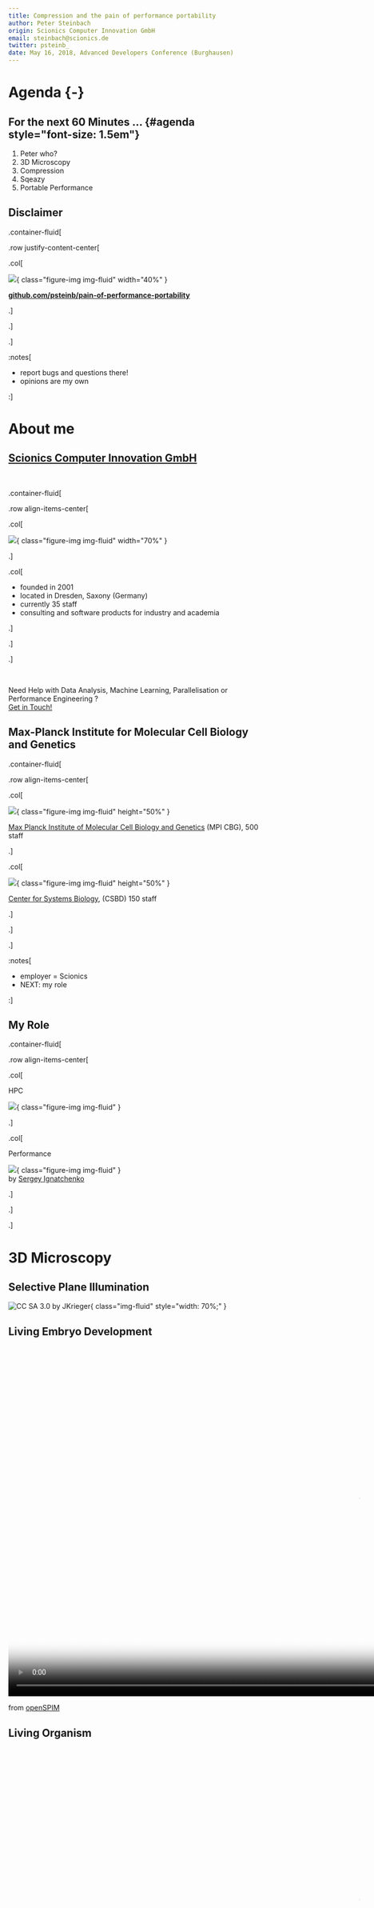 ```yaml
---
title: Compression and the pain of performance portability
author: Peter Steinbach
origin: Scionics Computer Innovation GmbH
email: steinbach@scionics.de
twitter: psteinb_
date: May 16, 2018, Advanced Developers Conference (Burghausen)
---
```


# Agenda {-}

## For the next 60 Minutes ... {#agenda style="font-size: 1.5em"}

1. Peter who?
2. 3D Microscopy
4. Compression
5. Sqeazy
6. Portable Performance


## Disclaimer

.container-fluid[

.row justify-content-center[

  .col[

![](img/opensource-550x475.png){ class="figure-img img-fluid" width="40%" }  

**[github.com/psteinb/pain-of-performance-portability](https://github.com/psteinb/pain-of-performance-portability)**


  .]

.]

.]


:notes[

- report bugs and questions there!
- opinions are my own

:]


# About me

## [Scionics Computer Innovation GmbH](https://www.scionics.de)

&nbsp;

.container-fluid[

.row align-items-center[

.col[

![](img/scionics_main_logo.png){ class="figure-img img-fluid" width="70%" }

.]

.col[

- founded in 2001
- located in Dresden, Saxony (Germany)
- currently 35 staff
- consulting and software products for industry and academia

.]

.]

.]


&nbsp;

Need Help with Data Analysis, Machine Learning, Parallelisation or Performance Engineering ?   
[Get in Touch!](mailto:steinbach@scionics.de)


## Max-Planck Institute for Molecular Cell Biology and Genetics

.container-fluid[

.row align-items-center[

.col[

![](img/800px-MPI-CBG_building_outside_4pl.jpg){ class="figure-img img-fluid" height="50%" }  

[Max Planck Institute of Molecular Cell Biology and Genetics](https://www.mpi-cbg.de) (MPI CBG), 500 staff

.]

.col[

![](img/csbdbuilding.jpg){ class="figure-img img-fluid" height="50%" }  

[Center for Systems Biology](http://www.csbdresden.de/), (CSBD) 150 staff

.]

.]

.]


:notes[

- employer = Scionics
- NEXT: my role

:]


## My Role

.container-fluid[

.row align-items-center[

.col[

HPC  

![](img/madmax_high_800h.jpg){ class="figure-img img-fluid" }  

.]

.col[

Performance  

![](img/premature-optimisation.png){ class="figure-img img-fluid" }  
by [Sergey Ignatchenko](http://ithare.com/c-performance-common-wisdoms-and-common-wisdoms/) 

.]

.]

.]


# 3D Microscopy

## Selective Plane Illumination

![CC SA 3.0 by [JKrieger](https://commons.wikimedia.org/wiki/File:Spim_prinziple_en.svg)](img/Spim_prinziple_en.svg){ class="img-fluid" style="width: 70%;" } 

## Living Embryo Development

<video width="1400" poster="video/Drosophila_Embryogenesis_beads_removed.png" controls loop>
<source src="video/Drosophila_Embryogenesis_beads_removed.webm" type='video/webm; codecs="vp8.0, vorbis"'> 
<source src="video/Drosophila_Embryogenesis_beads_removed.mp4" type='video/mp4'>
<p>Movie does not work! Sorry!</p>
</video>

from [openSPIM](http://openspim.org/Gallery)


## Living Organism 

<video width="1400" poster="video/developing-drosophila-neuronal-cells.png" controls loop>
<source src="video/developing-drosophila-neuronal-cells.webm" type='video/webm; codecs="vp8.0, vorbis"'> 
<!-- <source src="video/Drosophila_Embryogenesis_beads_removed.mp4" type='video/mp4'> -->
<p>Movie does not work! Sorry!</p>
</video>

from [A. Bassi et al, Optical tomography complements light sheet microscopy for in toto imaging of zebrafish development](http://dev.biologists.org/content/142/5/1016)

## Innovation = Challenges

.container-fluid[

.row align-items-top[

.col[

Commercial : [Zeiss Lightsheet Z1](https://www.zeiss.com/microscopy/us/products/imaging-systems/lightsheet-z-1.html)

.]

.col[

Custom : [Xscope](https://www.mpi-cbg.de/research-groups/current-groups/gene-myers/projects/microscope-development/) by Nicola Maghelli et al (MPI CBG)

.]

.]

.]

.container-fluid[

.row align-items-center[

.col[

![](img/Zeiss_Lightsheet_Z1_600p-cropped.jpg){ class="img-fluid" style="width: 90%;" }  

.]

.col[

![](img/xscope_schematic.png){ class="img-fluid" style="width: 90%;" }  

.]

.]

.]

.container-fluid[

.row align-items-top[

.col[

[120-240 MB/s for 24/7]{.class class="fragment highlight-green" style="font-size: 1.5em"}

.]

.col[

[500-1024 MB/s for 24/7]{.class class="fragment highlight-red" style="font-size: 1.5em"}

.]

.]

.]

:notes[

- custom: 48-86 TB/day
- custom: 1.2-2.5 PB/month

:]


## Big Data! { data-background-image="img/1280px-Panic_button.jpg" }

by [John](https://commons.wikimedia.org/wiki/File:Panic_button.jpg), CC BY-SA 2.0


# Compression

## Lempel–Ziv–Welch Algorithm

- dictionary based losslessl compression
- at the heart of many compression algorithms today
- DEFLATE = LZW + huffman encoding
- ZIP, PNG, TIFF ...


## Example

```{style="font-size: 1.25em"}
TOBEORNOTTOBEORTOBEORNOT#
```

. . . 

&nbsp;

.container-fluid[

.row align-items-top[

.col[

- alphabet of 26+1 characters  
(capital letters + stop code #) 
- alphabet can be represented by $2^5$ values


.]

.col[


```
'#' : 0x0 {0}
'A' : 0x1 {1}
'B' : 0x2 {2}
...
'Z' : 0x1a {26}
```

.]

.]

.]


## LZW 1

```{style="font-size: 1.25em"}
TOBEORNOTTOBEORTOBEORNOT#
^
```

&nbsp;

.container-fluid[

.row align-items-center[

.col[

- TO unknown, add to dict
- T known, emit 20

.]

.col[

written:

```
{20}
```

dictionary:

```
'#'  : 0x0  {0}
'A'  : 0x1  {1}
...
'T'  : 0x14 {20}
...
'Z'  : 0x1a {26}
'TO' : 0x1b {27}
```

.]

.]

.]

## LZW 2

```{style="font-size: 1.25em"}
TOBEORNOTTOBEORTOBEORNOT#
 ^
```

&nbsp;

.container-fluid[

.row align-items-center[

.col[

- OB unknown, add to dict
- O known, emit 15

.]

.col[

written:

```
{20}{15}
```

dictionary:

```
'#'  : 0x0  {0}
'A'  : 0x1  {1}
...
'T'  : 0x14 {20}
...
'TO' : 0x1b {27}
'OB' : 0x1c {28}
```

.]

.]

.]

## LZW 3

```{style="font-size: 1.25em"}
TOBEORNOTTOBEORTOBEORNOT#
  ^
```

&nbsp;

.container-fluid[

.row align-items-center[

.col[

- BE unknown, add to dict
- B known, emit 2

.]

.col[

written:

```
{20}{15}{2}
```

dictionary:

```
'#'  : 0x0  {0}
'A'  : 0x1  {1}
...
'B'  : 0x2  {2}
...
'OB' : 0x1c {28}
'BE' : 0x1d {29}
```

.]

.]

.]

## LZW 4

```{style="font-size: 1.25em"}
TOBEORNOTTOBEORTOBEORNOT#
   ^
```

&nbsp;

.container-fluid[

.row align-items-center[

.col[

- EO unknown, add to dict
- E known, emit 5

.]

.col[

written:

```
{20}{15}{2}{5}
```

dictionary:

```
'#'  : 0x0  {0}
'A'  : 0x1  {1}
...
'E'  : 0x5  {5}
...
'BE' : 0x1d {29}
'EO' : 0x1e {30}
```

.]

.]

.]

## LZW 10

```{style="font-size: 1.25em"}
TOBEORNOTTOBEORTOBEORNOT#
         ^
```

&nbsp;

.container-fluid[

.row align-items-center[

.col[

- TOB unknown, add to dict
- TO known, emit 27
- [1 symbol, 2 characters]{.class class="fragment highlight-red"}

.]

.col[

written:

```
{20}{15}{2}{5}{15}{18}{14}{15}{20}{27}
```

dictionary:

```
'#'  : 0x0  {0}
'A'  : 0x1  {1}
...
'TE' : 0x1b {27}
...
'TT' : 0x23 {35}
'TOB': 0x24 {36}
```

.]

.]

.]

## LZW Final

```
TOBEORNOTTOBEORTOBEORNOT#
{20}{15}{2}{5}{15}{18}{14}{15}{20}{27}{29}{31}{36}{30}{32}{34}{0}
```

. . . 

&nbsp;

.container-fluid[

.row align-items-top[

.col-8[

- original:  
25 symbols × 5 b/symbol = 125 b
- encoded :  
(6 codes × 5 b/code) + (11 codes × 6 b/code) = **96 b**


.]

.col-4[

```
'#'  : 0x0  {0}
'A'  : 0x1  {1}
...
'EOR': 0x28 {40}
'RNO': 0x29 {41}
```

.]

.]

.]


## LZ4 and friends

- upspur of new and fast compression libraries in the last years
    + lz4 by Yann Collet
    + zstd by Yann Collet (Facebook)
    + [brotli](https://github.com/google/brotli) by google
    ...
    
[![quixdb.github.io/squash-benchmark](img/squash-comparison.png)](https://quixdb.github.io/squash-benchmark/)

:notes[

- squash: largest dataset = 95MB text

:]
  
## On our 16bit data?

lz4
```
/dev/shm $ time lz4 spim_sample.tif                              
Compressed filename will be : mit_sample.tif.lz4 
Compressed 423637504 bytes into 302613798 bytes ==> 71.43%                     
lz4 spim_sample.tif  1.28s user 0.18s system 99% cpu 1.470 total
```
405MB file, 289MB encoded, [316 MB/s]{.class class="fragment highlight-red"}  ingest


. . .

&nbsp;

zstd
```
/dev/shm $ time zstd spim_sample.tif
mit_sample.tif       : 44.11%   (423637504 => 186867090 bytes, mit_sample.tif.zst) 
zstd spim_sample.tif  3.96s user 0.16s system 104% cpu 3.936 total
```
405MB file, 179MB encoded, [102 MB/s]{.class class="fragment highlight-red"} ingest


:notes[

- speed versus compression ratio trade-off
- requirements are high!
- 16bit data (yields gaps)
- NEXT: compression+preprocessing

:]


# [Sqeazy](https://sqeazy.github.io)

## Requirements for [sqeazy.github.io](https://sqeazy.github.io)

.container-fluid[

.row justify-content-center[

  .col[

- provide compression at 500 MB/s or more
- target:
    + lossless: 3x or more
    + lossy: 10x or more
- flexible pipeline definition
- support video codecs ([x264](https://www.videolan.org/developers/x264.html), [x265](http://x265.readthedocs.io/en/default/))
- support community file formats like [HDF5](https://www.hdfgroup.com)
    
  .]

.col[

- support 16 and 8-bit data types
- multi-core
- x86
- Linux, macOS and _Win7_
- redistributable binary
- interface to Java

.]


.]

.]

. . . 


[**Good Luck!**]{.class style="font-size: 1.5em; color: yellow;"}


:notes[

- NEXT: why pipelines?

:]


## Bitshuffle

Original (6 pixel values of 16 bit)

```
                9                 1                 2                12             56013             36742
00000000 00001001 00000000 00000001 00000000 00000010 00000000 00001100 11011010 11001101 10001111 10000110
```

Bitplane 0

```
                9                 1                 2                12             56013             36742
00000000 00001001 00000000 00000001 00000000 00000010 00000000 00001100 11011010 11001101 10001111 10000110
^                 ^                 ^                 ^                 ^                 ^
-> 000011
```

Bitplane 15

```
                9                 1                 2                12             56013             36742
00000000 00001001 00000000 00000001 00000000 00000010 00000000 00001100 11011010 11001101 10001111 10000110
                ^                 ^                 ^                 ^                 ^                 ^
-> 110010
```


    

## Pipelining

On the command-line:

```
$ sqy encode -p 'bitswap1->lz4' my.tif
```

From Java:

```
final Pointer&lt;Byte> bPipelineName = Pointer.pointerToCString("bitswap->lz4");
SqeazyLibrary.SQY_PipelineEncode_UI16(bPipelineName,lSourceBytes,
									  lSourceShape,3,
									  lCompressedBytes,lPointerToDestinationLength,
									  1)
```

Internal C++:

```
auto pipe = sqeazy::dynamic_pipeline&lt;std::uint16_t>::from_string("bitswap1->lz4");
char* encoded_end = pipe.encode(input.data(),
                                encoded.data(),
                                shape);
```

original: 140MB, lz4-only: 114MB, bitshuffle+lz4: 60MB

:notes[

- pipelines important to reshape/filter data
 

:]


## Sqeazy Pipelines

```
template &lt;
    typename raw_t,
    template&lt;typename = raw_t> class filter_factory_t = default_filter_factory,
    typename inbound_sink_factory_t = default_sink_factory&lt;raw_t>,
    typename optional_tail_factory_t = void
    >
  struct dynamic_pipeline
{

    std::vector&lt;std::shared_ptr&lt;base_stage&lt;raw_t> > > stages;

}
```

:notes[

- 1st try: static pipelines with Boost.MTL
- pipeline object checks if stages fit
- KISS
- NEXT: Temporaries

:]


## A Need for Temporaries?

```
out_type* dynamic_pipeline::encode(const in_type* raw, out_type* encoded, shape_t shape){

   header_t hdr(in_type(), shape, this->name());
   char* start_here = std::copy(hdr.c_str(),hdr.c_str()+hdr.size(),
                                    static_cast&lt;char*>(encoded));
                                    
   for( stage_t stage : stages ){
   
        stage.encode(raw,encoded,shape);
        std::swap(raw,encoded);
   
   }

}
```

:notes[

- rough draft of core functionality
- problem: output never of constant size 
( encoder overhead, meta data )
- allocating temporaries consumes resources

:]


## Latency Hiding

```
template &lt;typename T>
using unique_array = std::unique_ptr&lt;T[], boost::alignment::aligned_delete>;

out_type* dynamic_pipeline::encode(const in_type* raw, out_type* encoded, shape_t shape){

   std::future&lt;unique_array&lt;incoming_t>> temp = std::async(make_aligned&lt;incoming_t>,
                                                           std::size_t(32),
                                                           scratchpad_bytes);

   header_t hdr(in_type(), shape, this->name());
   char* start_here = std::copy(hdr.c_str(),hdr.c_str()+hdr.size(),
                                    static_cast&lt;char*>(encoded));
   
   encoded = temp.get();
   for( int s = 0; s&lt; stages.size();++s){
   
        stage.encode(raw,encoded,shape);
        std::swap(raw,encoded);
   
   }

}
```

:notes[

- overhead of allocations mitigated
- pipeline that does nothing ~ memcpy speed
- HERE: coding with performance
- NEXT: performance

:]


# Portable Performance

## Perspectives and illusions

.container-fluid[

.row align-items-center[

  .col[

![[My Wife and My Mother-in-Law](https://commons.wikimedia.org/wiki/File:My_Wife_and_My_Mother-in-Law.jpg)](img/737px-My_Wife_and_My_Mother-in-Law.jpg){ class="img-fluid" style="width: 60%;" }
   
  .]

.col[

Portable Performance as **same performance on every system** is [impossible]{.class class="fragment highlight-red"}  

- cache level volume(s) depends on price
- memory system changes (bytes per flops)
- clock counts, turbo boosts
- instruction sets available
- installed runtime library versions

.]

.]

.]

:notes[

- ignore real-time hardware for now
- focus on x86
- very hardware centered view
- domain metrics *often* less sensitive
- NEXT: way out

:]


## Manage Expectations


.container-fluid[

.row align-items-center[

  .col[

![CC0](img/expectations.jpg){ class="img-fluid" style="width: 60%;" }
   
  .]

.col[

**Honest Performance**

- communicate hardware requirements
- speak in units of the domain  
(e.g. images per second, pixels per second)
- give ranges  
(e.g. algorithm can compress from 0.95 to 3x on our test data) 
- provide reproducible benchmarks  
(at best which can be run by user)

.]

.]

.]


## Adaptive Algorithms?

.container-fluid[

.row align-items-center[

  .col[

![[CC0](https://commons.wikimedia.org/wiki/File:%22USE_PROPER_TOOLS_FOR_THE_JOB_-_TAKE_CARE_OF_THEM%22_-_NARA_-_515954.jpg)](img/proper_tools.jpg){ class="img-fluid" style="width: 60%;" }
   
  .]

.col[


From [blosc tutorial](http://python-blosc.blosc.org/tutorial.html#fine-tuning-compression-parameters):

> Often the L2 cache size (e.g. 256kB for an Intel Haswell) is a good starting point for optimization.



.]

.]

.]

:notes[

- user based blocksize setting not necessary
- implementations should be clever enough
- NEXT: compass

:]


## [compass](https://github.com/psteinb/compass)

.container-fluid[

.row align-items-top[

  .col[

- single-header library (thanks to [pcpp](https://github.com/ned14/pcpp))
- easy drop-in to your project
- detect hardware features at runtime
   
  .]

.col[

- detect (some) compile-time features
- enables sensible hardware specific defaults
- no dependencies

.]

.]

.]

&nbsp;

![[github.com/psteinb/compass](https://github.com/psteinb/compass)](img/compass-repo.png){ class="img-fluid" style="width: 80%;" }


## compass features

``` {#staticexample .line-numbers data-highlight-lines="2"}
static const bool has_sse2 = compass::compiletime::has&lt;compass::feature::sse2>::value);
if(has_sse2)
{
  do_magic_with_sse2();
}
```

``` {#runtimeexample .line-numbers data-highlight-lines="2"}
auto has_avx2 = compass::runtime::has(compass::feature::avx2());
if(has_avx2)
{
  do_magic_with_avx2();
}
```

. . .

``` {#l2example .line-numbers}
auto L2_in_kb = compass::runtime::size::cache::level(2);
foo.set_blocksize(L2_in_kb*.75)
```



## compass benchmark{#compassbench style="font-size: 1.5em"}

```{#compassbench .line-numbers}
Run on (4 X 3600 MHz CPU s)
2018-05-14 17:37:29
***WARNING*** CPU scaling is enabled, the benchmark real time ...
--------------------------------------------------------------
Benchmark                       Time           CPU Iterations
--------------------------------------------------------------
BM_compass_sse4_1              31 ns         31 ns   22705074
BM_cpu_features_sse4_1        242 ns        241 ns    2870098
```

&nbsp;

Competition ([google/cpu_features](https://github.com/google/cpu_features)) is hard, but not unbeatable! 


## compass lessons learned {#compassbench style="font-size: 1.5em"}

- gcc/clang yield similar APIs (good!)
- MSVC hard to control target hardware
- MSVC hardly communicates compile targets in preprocessor flags
- what the intel manual says != reality in many cases (detecting physical cores)
- would love to see more C++ introspection activity (free memory, current CPU load)

<!-- ## Background estimation -->

<!-- 1. estimate median and variance of noise -->
<!-- 2. reduce all pixels by (mean+1*variance) -->
<!-- 3. clamp all negative intensities to 0 -->

<!-- ** how many samples to collect for median/variance ? ** -->

<!-- :notes[ -->

<!-- - algorithm provides minimal loss -->
<!-- - can boost compression ratio to 15x -->
<!-- - options: fixed number of pixels, adapt to host at runtime -->
<!-- - NEXT: compass -->

<!-- :] -->

:notes[

- good infrastructure
- NEXT: good tools, parallelisation techniques

:]



## parallelisation

.container-fluid[

.row align-items-center[

  .col[

![](img/art_of_concurrency.jpg){ class="img-fluid" style="width: 60%;" }  

  .]

  .col[
  
  > Always prefer implicit over explicit parallelisation techniques.
  >
  > [Clay Breshears, The Art of Concurrency, O'Reilly, 2009]{.class style="font-size: .75em"}

  .]

.]

.]

:notes[

- exclude library based solutions:
Intel TBB, OpenCL, ...

:]

## state of cross-platform implicit concurrency in C++ {#parallelcompare style="font-size: 1.5em"}

&nbsp;

.container-fluid[

.row align-items-center[

  .col[

**OpenMP**

- [gcc 4+]{.class style="color: green"}
- [clang 4+]{.class style="color: green"}
- [MSVC 2]{.class style="color: red"}

  .]

  .col[
  
**C++17 parallel TS**

- [gcc ??]{.class style="color: red"}
- [clang ??]{.class style="color: red"}
- [MSVC]{.class style="color: green"}

  .]

.]

.]


## Code Bloat with C++17 ?

```
std::vector&lt;T> a(size), b(size);

#pragma omp parallel for num_threads(n) static(chunksize=42)
for(int i = 0;i &lt; size;++i)
    a[i] = foo(b[i]);
```

```
std::transform( std::par, b.cbegin(), b.cend(),
                          a.begin(), 
                          []( auto & el){ return foo(el);} 
              );
```

&nbsp; 

Executors in C++20?

:notes[

- convert top openmp code to bottom C++17?!

:]


# Summary

## Performance Portability? {#summary style="font-size: 1.5em"}

- compression is a must have for 21st century science and data services

- Modern C++11/14/17 is the goto tool for high performance applications

- Ecosystem needs more flexible tooling to adapt to ever changing hardware

&nbsp;

**C++ needs to come with it's own portable batteries!**


# Backup 

## Better Compression with video codecs?

![](img/ffmpeg_cpugpu_video_codecs_sdk.svg){ width=60% }

[P Steinbach, High-bandwidth 3D Image Compression to Boost Predictive Life Sciences, 2017](https://psteinb.github.io/gtc2017/#/)


## [perf](https://perf.wiki.kernel.org/index.php/Main_Page) Reloaded with [FlameGraphs](https://github.com/brendangregg/FlameGraph)


.container-fluid[

.row align-items-center[

  .col-8[


```
$ perf record -g ./my-slow-binary
[ perf record: Woken up 1 times to write data ]
[ perf record: Captured and wrote 0.023 MB perf.data (75 samples) ]
$ perf script > out.perf
$ ./stackcollapse-perf.pl out.perf > out.folded
$ ./flamegraph.pl out.folded > perf_samples.svg
```

  .]

  .col-4[

  - visualisation technique conceived by [Brendan Gregg](https://github.com/brendangregg) (Netflix)
  - seamless integration into perf, dtrace, systemtap, XCode Instruments, Lightweight Java Profiler, Microsoft Visual Studio profiles, ...
  - based on collected counter samples and the stacktrace they were collected in
  
  .]

.]

.]


## Sqeazy Encoding [as FlameGraph](img/sqy-encode.svg)

.container-fluid[

.row align-items-center[

  .col[
  
  <object type="image/svg+xml" data="img/sqy-encode.svg" width="90%">
  Your browser does not support SVG
  </object>

  .]

.]

.]


.container-fluid[

.row align-items-start[

  .col[

  - (x axis) current stack level in alphabetical order  
  
  .]

  .col[
  
  - (y axis) number of samples in that stacktrace level

  .]

.]

.]

:notes[

- alphetical ordering inside each stacktrace level

:]


## flamegraphs on Windows


.container-fluid[

.row align-items-center[

  .col[

![from [Bruce Dawsons Blog](https://randomascii.wordpress.com/2016/09/05/etw-flame-graphs-made-easy/)](img/uiforetw.png){ class="img-fluid" style="width: 90%;" }
  
  .]

  .col[

  - based on Event Tracing for Windows  
  - [UIforETW](https://github.com/google/UIforETW) to collect traces
  - very versatile profiler (all system, process-only)
  - can show much more information than flamegraphs

  .]

.]

.]
